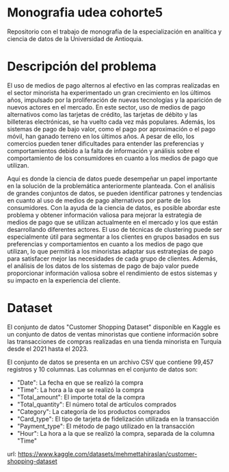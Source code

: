 # Monografia udea cohorte5
Repositorio con el trabajo de monografía de la especialización en analítica y ciencia de datos de la Universidad de Antioquia.

# Descripción del problema

El uso de medios de pago alternos al efectivo en las compras realizadas en el sector minorista ha experimentado un gran crecimiento en los últimos años, impulsado por la proliferación de nuevas tecnologías y la aparición de nuevos actores en el mercado. En este sector, uso de medios de pago alternativos como las tarjetas de crédito, las tarjetas de débito y las billeteras electrónicas, se ha vuelto cada vez más populares. Además, los sistemas de pago de bajo valor, como el pago por aproximación o el pago móvil, han ganado terreno en los últimos años. A pesar de ello, los comercios pueden tener dificultades para entender las preferencias y comportamientos debido a la falta de información y análisis sobre el comportamiento de los consumidores en cuanto a los medios de pago que utilizan.

Aquí es donde la ciencia de datos puede desempeñar un papel importante en la solución de la problemática anteriormente planteada. Con el análisis de grandes conjuntos de datos, se pueden identificar patrones y tendencias en cuanto al uso de medios de pago alternativos por parte de los consumidores. Con la ayuda de la ciencia de datos, es posible abordar este problema y obtener información valiosa para mejorar la estrategia de medios de pago que se utilizan actualmente en el mercado y los que están desarrollando diferentes actores. El uso de técnicas de clustering puede ser especialmente útil para segmentar a los clientes en grupos basados en sus preferencias y comportamientos en cuanto a los medios de pago que utilizan, lo que permitirá a los minoristas adaptar sus estrategias de pago para satisfacer mejor las necesidades de cada grupo de clientes. Además, el análisis de los datos de los sistemas de pago de bajo valor puede proporcionar información valiosa sobre el rendimiento de estos sistemas y su impacto en la experiencia del cliente.

# Dataset

El conjunto de datos "Customer Shopping Dataset" disponible en Kaggle es un conjunto de datos de ventas minoristas que contiene información sobre las transacciones de compras realizadas en una tienda minorista en Turquía desde el 2021 hasta el 2023.

El conjunto de datos se presenta en un archivo CSV que contiene 99,457 registros y 10 columnas. Las columnas en el conjunto de datos son:

* "Date": La fecha en que se realizó la compra
* "Time": La hora a la que se realizó la compra
* "Total_amount": El importe total de la compra
* "Total_quantity": El número total de artículos comprados
* "Category": La categoría de los productos comprados
* "Card_type": El tipo de tarjeta de fidelización utilizada en la transacción
* "Payment_type": El método de pago utilizado en la transacción
* "Hour": La hora a la que se realizó la compra, separada de la columna "Time"

url: https://www.kaggle.com/datasets/mehmettahiraslan/customer-shopping-dataset



